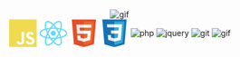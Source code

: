<div align="center">
  <div>

  <img align="center" alt="gif"  src="https://github.com/Vinicuskarv/Vinicuskarv/assets/131013621/d8e2a3c0-e989-4c7f-bcf8-a0c5c3a6309f"/>
  </div>
<div height="80px">
  <img align="center" alt="Js" height="50" width="50" 
    src="https://raw.githubusercontent.com/devicons/devicon/master/icons/javascript/javascript-plain.svg">
  <img align="center" alt="React" height="50" width="50" 
    src="https://raw.githubusercontent.com/devicons/devicon/master/icons/react/react-original.svg">
  <img align="center" alt="HTML" height="50" width="50" 
    src="https://raw.githubusercontent.com/devicons/devicon/master/icons/html5/html5-original.svg">
  <img align="center" alt="CSS" height="50" width="50" 
    src="https://raw.githubusercontent.com/devicons/devicon/master/icons/css3/css3-original.svg">
  <img align="center" alt="php" height="50" width="50" 
    src="https://cdn.jsdelivr.net/gh/devicons/devicon/icons/php/php-original.svg">
  <img align="center" alt="jquery" height="50" width="50" 
    src="https://cdn.jsdelivr.net/gh/devicons/devicon/icons/jquery/jquery-original-wordmark.svg">
  <img align="center" alt="git" height="50" width="50"
    src="https://cdn.jsdelivr.net/gh/devicons/devicon/icons/git/git-original.svg" />
  <img align="center"  alt="gif"  height="200" width="220"         
  src="https://cdn.discordapp.com/attachments/1099742049361723496/1124452379367063693/picasion.com_cc7eb7c2eaede347b12023586f57a65f.gif"/>
</div>

</div>

